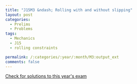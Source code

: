 ```yaml
---
title: "J15M3 &ndash; Rolling with and without slipping"
layout: post
categories:
  - Prelims
  - Problems
tags:
  - Mechanics
  - J15
  - rolling constraints

permalink: /:categories/:year/:month/M3:output_ext
comments: false
---
```

<object data="2015J3M.pdf" type="application/pdf" width="100%" height="500"></object>
<div class="message"><a href='https://princetonprelim.com/prelim/34/'>Check for solutions to this year's exam</a></div>